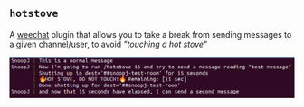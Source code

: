 ## `hotstove`

A [weechat](https://weechat.org/) plugin that allows you to take a break from sending messages to a
given channel/user, to avoid _"touching a hot stove"_

![An example of the plugin's functionality, showing a "HOT STOVE, DO NOT TOUCH!" message during the timeout period](hotstove.png)
